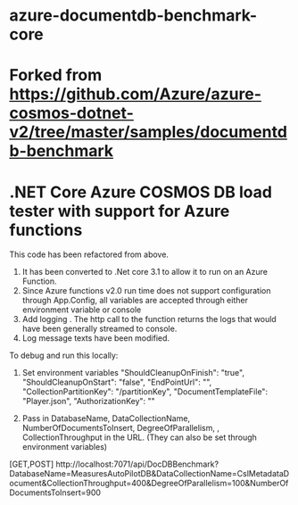 # azure-documentdb-benchmark-core
# Forked from https://github.com/Azure/azure-cosmos-dotnet-v2/tree/master/samples/documentdb-benchmark
# .NET Core Azure COSMOS DB load tester with support for Azure functions

This code has been refactored from above. 

1. It has been converted to .Net core 3.1 to allow it to run on an Azure Function. 
2. Since Azure functions v2.0 run time does not support configuration through App.Config, all variables are accepted through either environment variable or console
3. Add logging . The http call to the function returns the logs that would have been generally streamed to console.
4. Log message texts have been modified.


To debug and run this locally:

1. Set environment variables 
        "ShouldCleanupOnFinish": "true",
        "ShouldCleanupOnStart": "false",
        "EndPointUrl": "<insert COSMOS DB account URI>",
        "CollectionPartitionKey": "/partitionKey",
        "DocumentTemplateFile": "Player.json",
        "AuthorizationKey": "<Primary Key for the Cosmos DB account>"

2. Pass in DatabaseName, DataCollectionName, NumberOfDocumentsToInsert, DegreeOfParallelism, , CollectionThroughput in the URL. (They can also be set through environment variables)

 [GET,POST] http://localhost:7071/api/DocDBBenchmark?DatabaseName=MeasuresAutoPilotDB&DataCollectionName=CslMetadataDocument&CollectionThroughput=400&DegreeOfParallelism=100&NumberOfDocumentsToInsert=900
 
 


